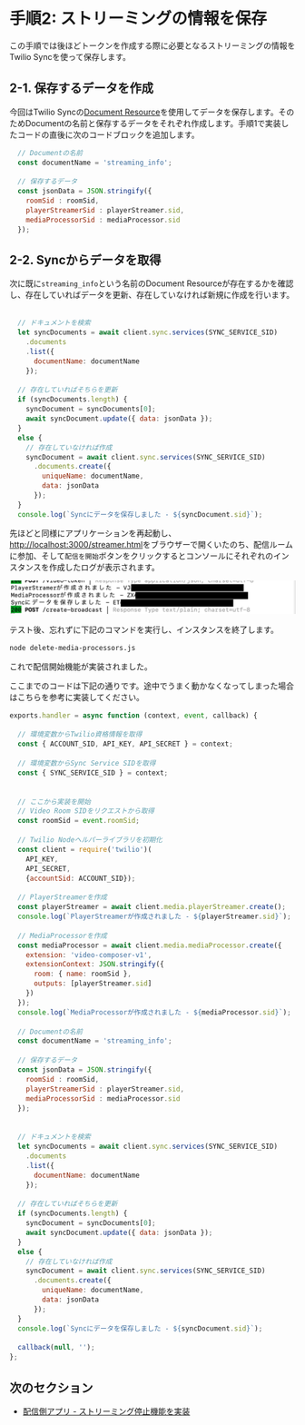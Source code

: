 # 手順2: ストリーミングの情報を保存

この手順では後ほどトークンを作成する際に必要となるストリーミングの情報をTwilio Syncを使って保存します。

## 2-1. 保存するデータを作成

今回はTwilio Syncの[Document Resource](https://www.twilio.com/docs/sync/api/document-resource)を使用してデータを保存します。そのためDocumentの名前と保存するデータをそれぞれ作成します。手順1で実装したコードの直後に次のコードブロックを追加します。

```js
  // Documentの名前
  const documentName = 'streaming_info';
  
  // 保存するデータ
  const jsonData = JSON.stringify({
    roomSid : roomSid,
    playerStreamerSid : playerStreamer.sid,
    mediaProcessorSid : mediaProcessor.sid
  });
```

## 2-2. Syncからデータを取得

次に既に`streaming_info`という名前のDocument Resourceが存在するかを確認し、存在していればデータを更新、存在していなければ新規に作成を行います。

```js

  // ドキュメントを検索
  let syncDocuments = await client.sync.services(SYNC_SERVICE_SID)
    .documents
    .list({
      documentName: documentName
    });
    
  // 存在していればそちらを更新
  if (syncDocuments.length) {
    syncDocument = syncDocuments[0];
    await syncDocument.update({ data: jsonData });
  }
  else {
    // 存在していなければ作成
    syncDocument = await client.sync.services(SYNC_SERVICE_SID)
      .documents.create({
        uniqueName: documentName,
        data: jsonData
      });
  }
  console.log(`Syncにデータを保存しました - ${syncDocument.sid}`);
```

先ほどと同様にアプリケーションを再起動し、[http://localhost:3000/streamer.html](http://localhost:3000/streamer.html)をブラウザーで開くいたのち、配信ルームに参加、そして`配信を開始`ボタンをクリックするとコンソールにそれぞれのインスタンスを作成したログが表示されます。

![Streamer App](../../assets/02-streaming-started-sync.png)

テスト後、忘れずに下記のコマンドを実行し、インスタンスを終了します。

```bash
node delete-media-processors.js
```

これで配信開始機能が実装されました。

ここまでのコードは下記の通りです。途中でうまく動かなくなってしまった場合はこちらを参考に実装してください。

```js
exports.handler = async function (context, event, callback) {

  // 環境変数からTwilio資格情報を取得
  const { ACCOUNT_SID, API_KEY, API_SECRET } = context;

  // 環境変数からSync Service SIDを取得
  const { SYNC_SERVICE_SID } = context;


  // ここから実装を開始
  // Video Room SIDをリクエストから取得
  const roomSid = event.roomSid;

  // Twilio Nodeヘルパーライブラリを初期化
  const client = require('twilio')(
    API_KEY, 
    API_SECRET, 
    {accountSid: ACCOUNT_SID});

  // PlayerStreamerを作成
  const playerStreamer = await client.media.playerStreamer.create();
  console.log(`PlayerStreamerが作成されました - ${playerStreamer.sid}`);

  // MediaProcessorを作成
  const mediaProcessor = await client.media.mediaProcessor.create({
    extension: 'video-composer-v1',
    extensionContext: JSON.stringify({
      room: { name: roomSid },
      outputs: [playerStreamer.sid]
    })
  });
  console.log(`MediaProcessorが作成されました - ${mediaProcessor.sid}`);

  // Documentの名前
  const documentName = 'streaming_info';

  // 保存するデータ
  const jsonData = JSON.stringify({
    roomSid : roomSid,
    playerStreamerSid : playerStreamer.sid,
    mediaProcessorSid : mediaProcessor.sid
  });
  

  // ドキュメントを検索
  let syncDocuments = await client.sync.services(SYNC_SERVICE_SID)
    .documents
    .list({
      documentName: documentName
    });

  // 存在していればそちらを更新
  if (syncDocuments.length) {
    syncDocument = syncDocuments[0];
    await syncDocument.update({ data: jsonData });
  }
  else {
    // 存在していなければ作成
    syncDocument = await client.sync.services(SYNC_SERVICE_SID)
      .documents.create({
        uniqueName: documentName,
        data: jsonData
      });
  }
  console.log(`Syncにデータを保存しました - ${syncDocument.sid}`);

  callback(null, '');
};
```

## 次のセクション

- [配信側アプリ - ストリーミング停止機能を実装](../03-Streamer-Stop-Broadcast/00-Overview.md)